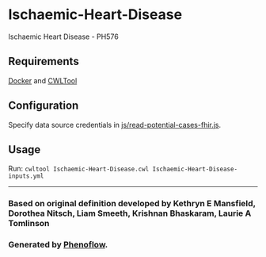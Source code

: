# Ischaemic-Heart-Disease

Ischaemic Heart Disease - PH576

## Requirements

[Docker](https://docs.docker.com/install/) and [CWLTool](https://github.com/common-workflow-language/cwltool#install)

## Configuration

Specify data source credentials in [js/read-potential-cases-fhir.js](js/read-potential-cases-fhir.js).

## Usage

Run: `cwltool Ischaemic-Heart-Disease.cwl Ischaemic-Heart-Disease-inputs.yml`

***

### Based on original definition developed by Kethryn E Mansfield, Dorothea Nitsch, Liam Smeeth, Krishnan Bhaskaram, Laurie A Tomlinson
### Generated by [Phenoflow](https://kclhi.org/phenoflow).
